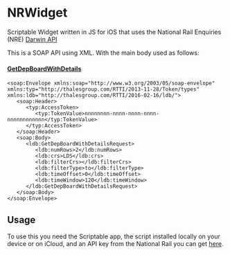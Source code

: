# NRWidget
Scriptable Widget written in JS for iOS that uses the National Rail Enquiries (NRE) [Darwin API](https://wiki.openraildata.com/index.php/TRUST_vs_Darwin#Darwin)

This is a SOAP API using XML. With the main body used as follows:

#### [GetDepBoardWithDetails](https://wiki.openraildata.com/index.php/GetDepBoardWithDetails)
```
<soap:Envelope xmlns:soap="http://www.w3.org/2003/05/soap-envelope" xmlns:typ="http://thalesgroup.com/RTTI/2013-11-28/Token/types" xmlns:ldb="http://thalesgroup.com/RTTI/2016-02-16/ldb/">
   <soap:Header>
      <typ:AccessToken>
         <typ:TokenValue>nnnnnnnn-nnnn-nnnn-nnnn-nnnnnnnnnnnn</typ:TokenValue>
      </typ:AccessToken>
   </soap:Header>
   <soap:Body>
      <ldb:GetDepBoardWithDetailsRequest>
         <ldb:numRows>2</ldb:numRows>
         <ldb:crs>LDS</ldb:crs>
         <ldb:filterCrs></ldb:filterCrs>
         <ldb:filterType>to</ldb:filterType>
         <ldb:timeOffset>0</ldb:timeOffset>
         <ldb:timeWindow>120</ldb:timeWindow>
      </ldb:GetDepBoardWithDetailsRequest>
   </soap:Body>
</soap:Envelope>
```

## Usage

To use this you need the Scriptable app, the script installed locally on your device or on iCloud, and an API key from the National Rail you can get [here](https://opendata.nationalrail.co.uk/).